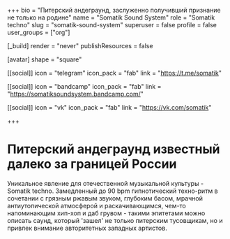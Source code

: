 +++
bio = "Питерский андеграунд, заслуженно получивший признание не только на родине"
name = "Somatik Sound System"
role = "Somatik techno"
slug = "somatik-sound-system"
superuser = false
profile = false
user_groups = ["org"]

[_build]
  render = "never"
  publishResources = false
  
[avatar]
  shape = "square"

[[social]]
  icon = "telegram"
  icon_pack = "fab"
  link = "https://t.me/somatik"

[[social]]
  icon = "bandcamp"
  icon_pack = "fab"
  link = "https://somatiksoundsystem.bandcamp.com/"

[[social]]
  icon = "vk"
  icon_pack = "fab"
  link = "https://vk.com/somatik"

+++

# Питерский андеграунд известный далеко за границей России

Уникальное явление для отечественной музыкальной культуры - Somatik techno. Замедленный до 90 bpm гипнотический техно-ритм в сочетании c грязным ржавым звуком, глубоким басом, мрачной антиутопической атмосферой и раскачивающимся, чем-то напоминающим хип-хоп и даб грувом - такими эпитетами можно описать саунд, который 'зашел' не только питерским тусовщикам, но и привлек внимание авторитетных западных артистов.
